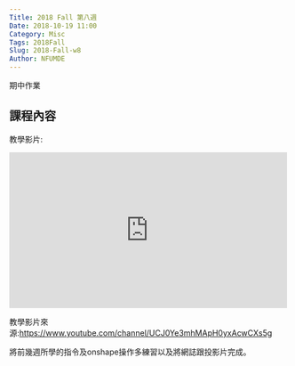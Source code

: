 ```yaml
---
Title: 2018 Fall 第八週
Date: 2018-10-19 11:00
Category: Misc
Tags: 2018Fall
Slug: 2018-Fall-w8
Author: NFUMDE
---
```


期中作業
<!-- PELICAN_END_SUMMARY -->

課程內容
----

教學影片:
<iframe width="500" height="280" src="https://www.youtube.com/embed/yAzfQm2gBEQ?ecver=1" frameborder="0" allow="accelerometer; autoplay; encrypted-media; gyroscope; picture-in-picture" allowfullscreen></iframe>

教學影片來源:https://www.youtube.com/channel/UCJ0Ye3mhMApH0yxAcwCXs5g

將前幾週所學的指令及onshape操作多練習以及將網誌跟投影片完成。